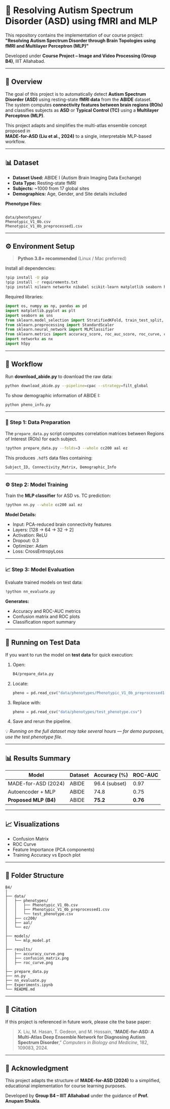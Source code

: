 
# 🧠 Resolving Autism Spectrum Disorder (ASD) using fMRI and MLP  

This repository contains the implementation of our course project:  
**"Resolving Autism Spectrum Disorder through Brain Topologies using fMRI and Multilayer Perceptron (MLP)"**  

Developed under **Course Project – Image and Video Processing (Group B4)**, IIIT Allahabad.

---

## 📄 Overview  

The goal of this project is to automatically detect **Autism Spectrum Disorder (ASD)** using resting-state **fMRI data** from the **ABIDE** dataset.  
The system computes **connectivity features between brain regions (ROIs)** and classifies subjects as **ASD** or **Typical Control (TC)** using a **Multilayer Perceptron (MLP)**.  

This project adapts and simplifies the multi-atlas ensemble concept proposed in  
**MADE-for-ASD (Liu et al., 2024)** to a single, interpretable MLP-based workflow.

---

## 📊 Dataset  

- **Dataset Used:** ABIDE I (Autism Brain Imaging Data Exchange)  
- **Data Type:** Resting-state fMRI  
- **Subjects:** ~1000 from 17 global sites  
- **Demographics:** Age, Gender, and Site details included  

**Phenotype Files:**  
```

data/phenotypes/
Phenotypic_V1_0b.csv
Phenotypic_V1_0b_preprocessed1.csv

````

---

## ⚙️ Environment Setup  

> **Python 3.8+ recommended** (Linux / Mac preferred)

Install all dependencies:
```bash
!pip install -U pip
!pip install -r requirements.txt
!pip install nilearn networkx nibabel scikit-learn matplotlib seaborn h5py
````

Required libraries:

```python
import os, numpy as np, pandas as pd
import matplotlib.pyplot as plt
import seaborn as sns
from sklearn.model_selection import StratifiedKFold, train_test_split, cross_val_score
from sklearn.preprocessing import StandardScaler
from sklearn.neural_network import MLPClassifier
from sklearn.metrics import accuracy_score, roc_auc_score, roc_curve, confusion_matrix, classification_report
import networkx as nx
import h5py
```

---

## 🧩 Workflow

Run **download_abide.py** to download the raw data:

```bash
python download_abide.py --pipeline=cpac --strategy=filt_global
```

To show demographic information of ABIDE I:

```bash
python pheno_info.py
```

---

### 🧠 Step 1: Data Preparation

The `prepare_data.py` script computes correlation matrices between Regions of Interest (ROIs) for each subject.

```bash
!python prepare_data.py --folds=3 --whole cc200 aal ez
```

This produces `.hdf5` data files containing:

```
Subject_ID, Connectivity_Matrix, Demographic_Info
```

---

### ⚙️ Step 2: Model Training

Train the **MLP classifier** for ASD vs. TC prediction:

```bash
!python nn.py --whole cc200 aal ez
```

**Model Details:**

* Input: PCA-reduced brain connectivity features
* Layers: [128 → 64 → 32 → 2]
* Activation: ReLU
* Dropout: 0.3
* Optimizer: Adam
* Loss: CrossEntropyLoss

---

### 📈 Step 3: Model Evaluation

Evaluate trained models on test data:

```bash
!python nn_evaluate.py
```

**Generates:**

* Accuracy and ROC-AUC metrics
* Confusion matrix and ROC plots
* Classification report summary

---

## 🧠 Running on Test Data

If you want to run the model on **test data** for quick execution:

1. Open:

   ```bash
   B4/prepare_data.py
   ```
2. Locate:

   ```python
   pheno = pd.read_csv("data/phenotypes/Phenotypic_V1_0b_preprocessed1.csv")
   ```
3. Replace with:

   ```python
   pheno = pd.read_csv("data/phenotypes/test_phenotype.csv")
   ```
4. Save and rerun the pipeline.

💡 *Running on the full dataset may take several hours — for demo purposes, use the test phenotype file.*

---

## 📊 Results Summary

| Model                 | Dataset | Accuracy (%)  | ROC-AUC  |
| --------------------- | ------- | ------------- | -------- |
| MADE-for-ASD (2024)   | ABIDE   | 96.4 (subset) | 0.97     |
| Autoencoder + MLP     | ABIDE   | 74.8          | 0.75     |
| **Proposed MLP (B4)** | ABIDE   | **75.2**      | **0.76** |

---

## 📈 Visualizations

* Confusion Matrix
* ROC Curve
* Feature Importance (PCA components)
* Training Accuracy vs Epoch plot

---

## 🧱 Folder Structure

```
B4/
│
├── data/
│   ├── phenotypes/
│   │   ├── Phenotypic_V1_0b.csv
│   │   ├── Phenotypic_V1_0b_preprocessed1.csv
│   │   └── test_phenotype.csv
│   ├── cc200/
│   ├── aal/
│   └── ez/
│
├── models/
│   └── mlp_model.pt
│
├── results/
│   ├── accuracy_curve.png
│   ├── confusion_matrix.png
│   ├── roc_curve.png
│
├── prepare_data.py
├── nn.py
├── nn_evaluate.py
├── Experiments.ipynb
└── README.md
```

---

## 🔬 Citation

If this project is referenced in future work, please cite the base paper:

> X. Liu, M. Hasan, T. Gedeon, and M. Hossain,
> “**MADE-for-ASD: A Multi-Atlas Deep Ensemble Network for Diagnosing Autism Spectrum Disorder**,”
> *Computers in Biology and Medicine*, 182, 109083, 2024.

---

## 🧩 Acknowledgment

This project adapts the structure of **MADE-for-ASD (2024)** to a simplified, educational implementation for course learning purposes.

Developed by **Group B4 – IIIT Allahabad**
under the guidance of **Prof. Anupam Shukla**.

```




